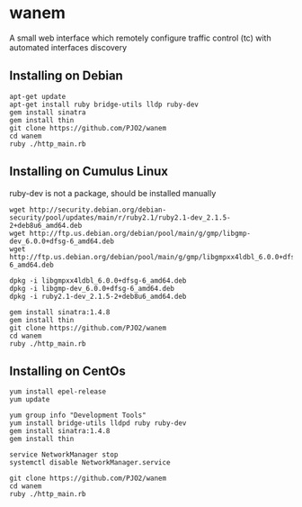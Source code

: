# wanem
A small web interface which remotely configure traffic control (tc)
with automated interfaces discovery


## Installing on Debian

```
apt-get update
apt-get install ruby bridge-utils lldp ruby-dev
gem install sinatra
gem install thin
git clone https://github.com/PJO2/wanem
cd wanem
ruby ./http_main.rb
```


## Installing on Cumulus Linux
ruby-dev is not a package, should be installed manually

```
wget http://security.debian.org/debian-security/pool/updates/main/r/ruby2.1/ruby2.1-dev_2.1.5-2+deb8u6_amd64.deb
wget http://ftp.us.debian.org/debian/pool/main/g/gmp/libgmp-dev_6.0.0+dfsg-6_amd64.deb
wget http://ftp.us.debian.org/debian/pool/main/g/gmp/libgmpxx4ldbl_6.0.0+dfsg-6_amd64.deb

dpkg -i libgmpxx4ldbl_6.0.0+dfsg-6_amd64.deb
dpkg -i libgmp-dev_6.0.0+dfsg-6_amd64.deb
dpkg -i ruby2.1-dev_2.1.5-2+deb8u6_amd64.deb

gem install sinatra:1.4.8
gem install thin
git clone https://github.com/PJO2/wanem
cd wanem
ruby ./http_main.rb
```


## Installing on CentOs

```
yum install epel-release
yum update

yum group info "Development Tools"
yum install bridge-utils lldpd ruby ruby-dev
gem install sinatra:1.4.8
gem install thin

service NetworkManager stop
systemctl disable NetworkManager.service

git clone https://github.com/PJO2/wanem
cd wanem
ruby ./http_main.rb
```

